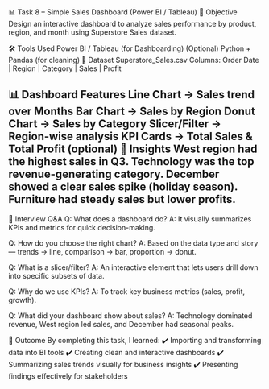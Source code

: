 📊 Task 8 – Simple Sales Dashboard (Power BI / Tableau)
🎯 Objective
Design an interactive dashboard to analyze sales performance by product, region, and month using Superstore Sales dataset.

🛠 Tools Used
Power BI / Tableau (for Dashboarding)
(Optional) Python + Pandas (for cleaning)
📂 Dataset
Superstore_Sales.csv
Columns: Order Date | Region | Category | Sales | Profit

📊 Dashboard Features
Line Chart → Sales trend over Months
Bar Chart → Sales by Region
Donut Chart → Sales by Category
Slicer/Filter → Region-wise analysis
KPI Cards → Total Sales & Total Profit (optional)
🔑 Insights
West region had the highest sales in Q3.
Technology was the top revenue-generating category.
December showed a clear sales spike (holiday season).
Furniture had steady sales but lower profits.
--

📝 Interview Q&A
Q: What does a dashboard do?
A: It visually summarizes KPIs and metrics for quick decision-making.

Q: How do you choose the right chart?
A: Based on the data type and story — trends → line, comparison → bar, proportion → donut.

Q: What is a slicer/filter?
A: An interactive element that lets users drill down into specific subsets of data.

Q: Why do we use KPIs?
A: To track key business metrics (sales, profit, growth).

Q: What did your dashboard show about sales?
A: Technology dominated revenue, West region led sales, and December had seasonal peaks.

🚀 Outcome
By completing this task, I learned:
✔️ Importing and transforming data into BI tools
✔️ Creating clean and interactive dashboards
✔️ Summarizing sales trends visually for business insights
✔️ Presenting findings effectively for stakeholders

